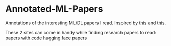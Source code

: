 # Annotated-ML-Papers

Annotations of the interesting ML/DL papers I read.
Inspired by [this](https://github.com/shreyansh26/Annotated-ML-Papers) and [this](https://github.com/AakashKumarNain/annotated_research_papers).

These 2 sites can come in handy while finding research papers to read:
[papers with code](https://paperswithcode.com/)
[hugging face papers](https://huggingface.co/papers)
